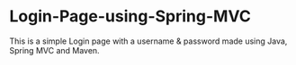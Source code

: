 # Login-Page-using-Spring-MVC
This is a simple Login page with a username &amp; password made using Java, Spring MVC and Maven.
